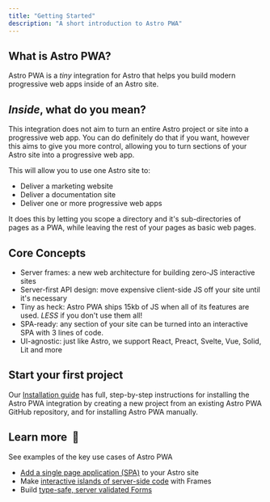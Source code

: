 ```yaml
---
title: "Getting Started"
description: "A short introduction to Astro PWA"
---
```


## What is Astro PWA?

Astro PWA is a _tiny_ integration for Astro that helps you build modern progressive web apps inside of an Astro site.

## _Inside_, what do you mean?

This integration does not aim to turn an entire Astro project or site into a progressive web app. You can do definitely do that if you want, however this aims to give you more control, allowing you to turn sections of your Astro site into a progressive web app.

This will allow you to use one Astro site to:

- Deliver a marketing website
- Deliver a documentation site
- Deliver one or more progressive web apps

It does this by letting you scope a directory and it's sub-directories of pages as a PWA, while leaving the rest of your pages as basic web pages.

## Core Concepts

- Server frames: a new web architecture for building zero-JS interactive sites
- Server-first API design: move expensive client-side JS off your site until it's necessary
- Tiny as heck: Astro PWA ships 15kb of JS when all of its features are used. _LESS_ if you don't use them all!
- SPA-ready: any section of your site can be turned into an interactive SPA with 3 lines of code.
- UI-agnostic: just like Astro, we support React, Preact, Svelte, Vue, Solid, Lit and more

## Start your first project
<!--
Get a new Astro project up and running locally with our Astro template:
```
npm create astro -- --template astro-pwa/starter-server
```
-->

Our [Installation guide](/docs/en/installation) has full, step-by-step instructions for installing the Astro PWA integration by creating a new project from an existing Astro PWA GitHub repository, and for installing Astro PWA manually.

## Learn more  🚀

See examples of the key use cases of Astro PWA

- [Add a single page application (SPA)](/docs/en/guides/building-with-spa) to your Astro site
- Make [interactive islands of server-side code](/docs/en/guides/building-with-frames) with Frames
- Build [type-safe, server validated Forms](/docs/en/guides/building-with-forms)